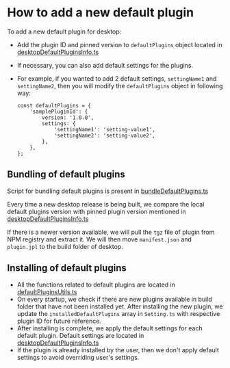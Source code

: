 # How to add a new default plugin
 
To add a new default plugin for desktop:
- Add the plugin ID and pinned version to `defaultPlugins` object located in [desktopDefaultPluginsInfo.ts](https://github.com/laurent22/joplin/blob/eb7083d7888433ff6ef76ccfb7fb87ba951d513f/packages/lib/services/plugins/defaultPlugins/desktopDefaultPluginsInfo.ts#L5)
- If necessary, you can also add default settings for the plugins. 

- For example, if you wanted to add 2 default settings, `settingName1` and `settingName2`, then you will modify the `defaultPlugins` object in following way:

    ```
    const defaultPlugins = {
        'samplePluginId': {
            version: '1.0.0',
            settings: {
                'settingName1': 'setting-value1',
                'settingName2': 'setting-value2',
            },
        },
    };
    ```

## Bundling of default plugins

Script for bundling default plugins is present in [bundleDefaultPlugins.ts](https://github.com/laurent22/joplin/blob/eb7083d7888433ff6ef76ccfb7fb87ba951d513f/packages/tools/bundleDefaultPlugins.ts)

Every time a new desktop release is being built, we compare the local default plugins version with pinned plugin version mentioned in [desktopDefaultPluginsInfo.ts](https://github.com/laurent22/joplin/blob/eb7083d7888433ff6ef76ccfb7fb87ba951d513f/packages/lib/services/plugins/defaultPlugins/desktopDefaultPluginsInfo.ts)

If there is a newer version available, we will pull the `tgz` file of plugin from NPM registry and extract it. We will then move `manifest.json` and `plugin.jpl` to the build folder of desktop.

## Installing of default plugins

- All the functions related to default plugins are located in [defaultPluginsUtils.ts](https://github.com/laurent22/joplin/blob/eb7083d7888433ff6ef76ccfb7fb87ba951d513f/packages/lib/services/plugins/defaultPlugins/defaultPluginsUtils.ts)
- On every startup, we check if there are new plugins available in build folder that have not been installed yet. After installing the new plugin, we update the `installedDefaultPlugins` array in `Setting.ts` with respective plugin ID for future reference.
- After installing is complete, we apply the default settings for each default plugin. Default settings are located in [desktopDefaultPluginsInfo.ts](https://github.com/laurent22/joplin/blob/eb7083d7888433ff6ef76ccfb7fb87ba951d513f/packages/lib/services/plugins/defaultPlugins/desktopDefaultPluginsInfo.ts)
- If the plugin is already installed by the user, then we don't apply default settings to avoid overriding user's settings.